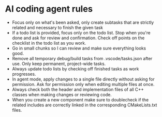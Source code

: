 # AI coding agent rules

- Focus only on what's been asked, only create subtasks that are strictly related and necessary to finish the given task
- If a todo list is provided, focus only on the todo list. Stop when you're done and ask for review and confirmation. Check off points on the checklist in the todo list as you work.
- Go in small chunks so I can review and make sure everything looks good.
- Remove all temporary debug/build tasks from .vscode/tasks.json after use. Only keep permanent, project-wide tasks.
 - Always update todo lists by checking off finished tasks as work progresses.
 - In agent mode, apply changes to a single file directly without asking for permission. Ask for permission only when editing multiple files at once.
 - Always check both the header and implementation files of all C++ classes when making changes or reviewing code.
 - When you create a new component make sure to doublecheck if the related includes are correctly linked in the corresponding CMakeLists.txt files.
